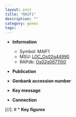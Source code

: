 ```yaml
---
layout: post
title: "MAIF1"
description: ""
category: genes
tags: 
---
```


* **Information**  
    + Symbol: MAIF1  
    + MSU: [LOC_Os02g44990](http://rice.uga.edu/cgi-bin/ORF_infopage.cgi?orf=LOC_Os02g44990)  
    + RAPdb: [Os02g0671100](http://rapdb.dna.affrc.go.jp/viewer/gbrowse_details/irgsp1?name=Os02g0671100)  

* **Publication**  

* **Genbank accession number**  

* **Key message**  

* **Connection**  

[//]: # * **Key figures**  


